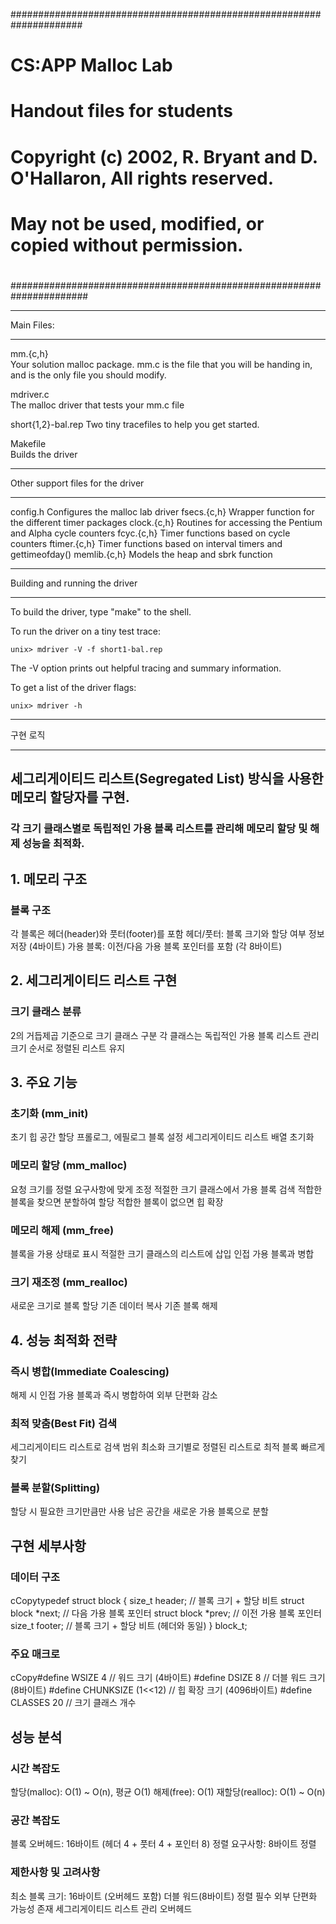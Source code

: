 #####################################################################
# CS:APP Malloc Lab
# Handout files for students
#
# Copyright (c) 2002, R. Bryant and D. O'Hallaron, All rights reserved.
# May not be used, modified, or copied without permission.
#
######################################################################

***********
Main Files:
***********

mm.{c,h}	
	Your solution malloc package. mm.c is the file that you
	will be handing in, and is the only file you should modify.

mdriver.c	
	The malloc driver that tests your mm.c file

short{1,2}-bal.rep
	Two tiny tracefiles to help you get started. 

Makefile	
	Builds the driver

**********************************
Other support files for the driver
**********************************

config.h	Configures the malloc lab driver
fsecs.{c,h}	Wrapper function for the different timer packages
clock.{c,h}	Routines for accessing the Pentium and Alpha cycle counters
fcyc.{c,h}	Timer functions based on cycle counters
ftimer.{c,h}	Timer functions based on interval timers and gettimeofday()
memlib.{c,h}	Models the heap and sbrk function

*******************************
Building and running the driver
*******************************
To build the driver, type "make" to the shell.

To run the driver on a tiny test trace:

	unix> mdriver -V -f short1-bal.rep

The -V option prints out helpful tracing and summary information.

To get a list of the driver flags:

	unix> mdriver -h

*******************************
구현 로직
*******************************
## 세그리게이티드 리스트(Segregated List) 방식을 사용한 메모리 할당자를 구현. 
### 각 크기 클래스별로 독립적인 가용 블록 리스트를 관리해 메모리 할당 및 해제 성능을 최적화.

## 1. 메모리 구조
### 블록 구조
각 블록은 헤더(header)와 풋터(footer)를 포함
헤더/풋터: 블록 크기와 할당 여부 정보 저장 (4바이트)
가용 블록: 이전/다음 가용 블록 포인터를 포함 (각 8바이트)

## 2. 세그리게이티드 리스트 구현
### 크기 클래스 분류
2의 거듭제곱 기준으로 크기 클래스 구분
각 클래스는 독립적인 가용 블록 리스트 관리
크기 순서로 정렬된 리스트 유지

## 3. 주요 기능
### 초기화 (mm_init)
초기 힙 공간 할당
프롤로그, 에필로그 블록 설정
세그리게이티드 리스트 배열 초기화

### 메모리 할당 (mm_malloc)
요청 크기를 정렬 요구사항에 맞게 조정
적절한 크기 클래스에서 가용 블록 검색
적합한 블록을 찾으면 분할하여 할당
적합한 블록이 없으면 힙 확장

### 메모리 해제 (mm_free)
블록을 가용 상태로 표시
적절한 크기 클래스의 리스트에 삽입
인접 가용 블록과 병합

### 크기 재조정 (mm_realloc)
새로운 크기로 블록 할당
기존 데이터 복사
기존 블록 해제

## 4. 성능 최적화 전략
### 즉시 병합(Immediate Coalescing)
해제 시 인접 가용 블록과 즉시 병합하여 외부 단편화 감소

### 최적 맞춤(Best Fit) 검색
세그리게이티드 리스트로 검색 범위 최소화
크기별로 정렬된 리스트로 최적 블록 빠르게 찾기

### 블록 분할(Splitting)
할당 시 필요한 크기만큼만 사용
남은 공간을 새로운 가용 블록으로 분할

## 구현 세부사항
### 데이터 구조
cCopytypedef struct block {
    size_t header;        // 블록 크기 + 할당 비트
    struct block *next;   // 다음 가용 블록 포인터
    struct block *prev;   // 이전 가용 블록 포인터
    size_t footer;        // 블록 크기 + 할당 비트 (헤더와 동일)
} block_t;

### 주요 매크로
cCopy#define WSIZE       4    // 워드 크기 (4바이트)
#define DSIZE       8    // 더블 워드 크기 (8바이트)
#define CHUNKSIZE  (1<<12)  // 힙 확장 크기 (4096바이트)
#define CLASSES    20    // 크기 클래스 개수

## 성능 분석
### 시간 복잡도
할당(malloc): O(1) ~ O(n), 평균 O(1)
해제(free): O(1)
재할당(realloc): O(1) ~ O(n)

### 공간 복잡도
블록 오버헤드: 16바이트 (헤더 4 + 풋터 4 + 포인터 8)
정렬 요구사항: 8바이트 정렬

### 제한사항 및 고려사항
최소 블록 크기: 16바이트 (오버헤드 포함)
더블 워드(8바이트) 정렬 필수
외부 단편화 가능성 존재
세그리게이티드 리스트 관리 오버헤드